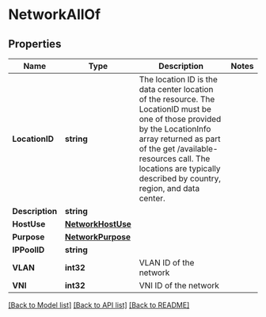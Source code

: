 # NetworkAllOf

## Properties

Name | Type | Description | Notes
------------ | ------------- | ------------- | -------------
**LocationID** | **string** | The location ID is the data center location of the resource.  The LocationID must be one of those provided by the LocationInfo array returned as part of the get /available-resources call.  The locations are typically described by country, region, and data center. | 
**Description** | **string** |  | 
**HostUse** | [**NetworkHostUse**](NetworkHostUse.md) |  | 
**Purpose** | [**NetworkPurpose**](NetworkPurpose.md) |  | 
**IPPoolID** | **string** |  | 
**VLAN** | **int32** | VLAN ID of the network | 
**VNI** | **int32** | VNI ID of the network | 

[[Back to Model list]](../README.md#documentation-for-models) [[Back to API list]](../README.md#documentation-for-api-endpoints) [[Back to README]](../README.md)


